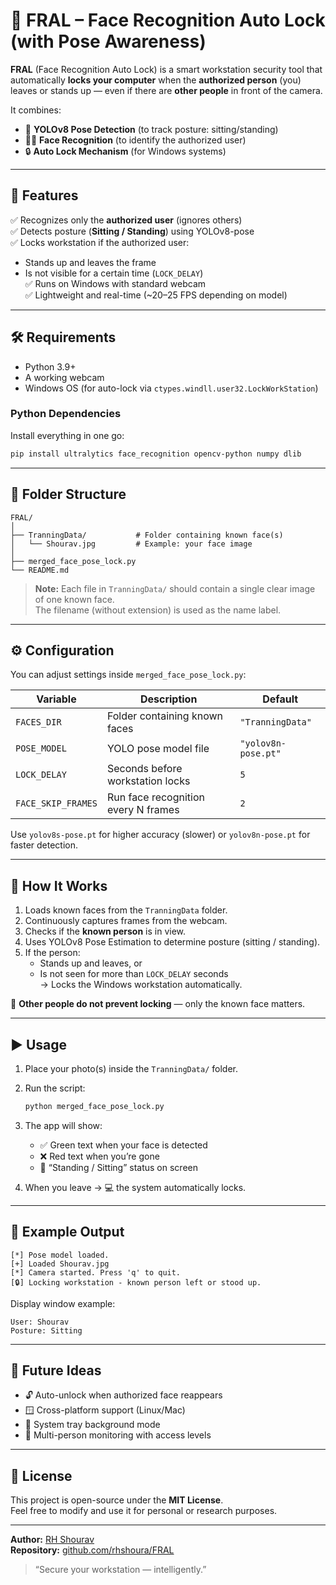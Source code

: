 # 🧠 FRAL – Face Recognition Auto Lock (with Pose Awareness)

**FRAL** (Face Recognition Auto Lock) is a smart workstation security tool that automatically **locks your computer** when the **authorized person** (you) leaves or stands up — even if there are **other people** in front of the camera.

It combines:
- 🧍 **YOLOv8 Pose Detection** (to track posture: sitting/standing)
- 🧑‍💻 **Face Recognition** (to identify the authorized user)
- 🔒 **Auto Lock Mechanism** (for Windows systems)

---

## 🚀 Features

✅ Recognizes only the **authorized user** (ignores others)  
✅ Detects posture (**Sitting / Standing**) using YOLOv8-pose  
✅ Locks workstation if the authorized user:
- Stands up and leaves the frame  
- Is not visible for a certain time (`LOCK_DELAY`)  
✅ Runs on Windows with standard webcam  
✅ Lightweight and real-time (~20–25 FPS depending on model)

---

## 🛠️ Requirements

- Python 3.9+
- A working webcam
- Windows OS (for auto-lock via `ctypes.windll.user32.LockWorkStation`)

### Python Dependencies

Install everything in one go:

```bash
pip install ultralytics face_recognition opencv-python numpy dlib
```

---

## 📂 Folder Structure

```
FRAL/
│
├── TranningData/           # Folder containing known face(s)
│   └── Shourav.jpg         # Example: your face image
│
├── merged_face_pose_lock.py
└── README.md
```

> **Note:** Each file in `TranningData/` should contain a single clear image of one known face.  
> The filename (without extension) is used as the name label.

---

## ⚙️ Configuration

You can adjust settings inside `merged_face_pose_lock.py`:

| Variable | Description | Default |
|-----------|--------------|----------|
| `FACES_DIR` | Folder containing known faces | `"TranningData"` |
| `POSE_MODEL` | YOLO pose model file | `"yolov8n-pose.pt"` |
| `LOCK_DELAY` | Seconds before workstation locks | `5` |
| `FACE_SKIP_FRAMES` | Run face recognition every N frames | `2` |

Use `yolov8s-pose.pt` for higher accuracy (slower) or `yolov8n-pose.pt` for faster detection.

---

## 🧩 How It Works

1. Loads known faces from the `TranningData` folder.  
2. Continuously captures frames from the webcam.  
3. Checks if the **known person** is in view.  
4. Uses YOLOv8 Pose Estimation to determine posture (sitting / standing).  
5. If the person:
   - Stands up and leaves, or  
   - Is not seen for more than `LOCK_DELAY` seconds  
   → Locks the Windows workstation automatically.  

🧠 **Other people do not prevent locking** — only the known face matters.

---

## ▶️ Usage

1. Place your photo(s) inside the `TranningData/` folder.  
2. Run the script:

   ```bash
   python merged_face_pose_lock.py
   ```

3. The app will show:
   - ✅ Green text when your face is detected  
   - ❌ Red text when you’re gone  
   - 💺 “Standing / Sitting” status on screen  
4. When you leave → 💻 the system automatically locks.

---

## 🧱 Example Output

```
[*] Pose model loaded.
[+] Loaded Shourav.jpg
[*] Camera started. Press 'q' to quit.
[🔒] Locking workstation - known person left or stood up.
```

Display window example:

```
User: Shourav
Posture: Sitting
```

---

## 🧠 Future Ideas

- 🔓 Auto-unlock when authorized face reappears  
- 🪟 Cross-platform support (Linux/Mac)  
- 🧩 System tray background mode  
- 🧍 Multi-person monitoring with access levels  

---

## 📜 License

This project is open-source under the **MIT License**.  
Feel free to modify and use it for personal or research purposes.

---

**Author:** [RH Shourav](https://github.com/rhshoura)  
**Repository:** [github.com/rhshoura/FRAL](https://github.com/rhshoura/FRAL)

> “Secure your workstation — intelligently.”
